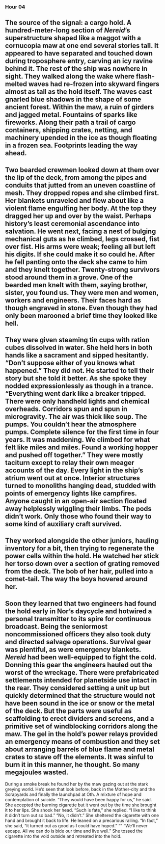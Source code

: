 ### Hour 04
The source of the signal: a cargo hold. A hundred-meter-long section of *Nereid*’s superstructure shaped like a maggot with a cornucopia maw at one end several stories tall. It appeared to have separated and touched down during troposphere entry, carving an icy ravine behind it. The rest of the ship was nowhere in sight.
They walked along the wake where flash-melted waves had re-frozen into skyward fingers almost as tall as the hold itself. The waves cast gnarled blue shadows in the shape of some ancient forest. Within the maw, a ruin of girders and jagged metal. Fountains of sparks like fireworks. Along their path a trail of cargo containers, shipping crates, netting, and machinery upended in the ice as though floating in a frozen sea. Footprints leading the way ahead.
---- 
Two bearded crewmen looked down at them over the lip of the deck, from among the pipes and conduits that jutted from an uneven coastline of mesh. They dropped ropes and she climbed first. Her blankets unraveled and flew about like a violent flame engulfing her body. At the top they dragged her up and over by the waist. Perhaps history’s least ceremonial ascendance into salvation. He went next, facing a nest of bulging mechanical guts as he climbed, legs crossed, fist over fist. His arms were weak; feeling all but left his digits. If she could make it so could he. After he fell panting onto the deck she came to him and they knelt together. Twenty-strong survivors stood around them in a grove. One of the bearded men knelt with them, saying brother, sister, you found us. 
They were men and women, workers and engineers. Their faces hard as though engraved in stone. Even though they had only been marooned a brief time they looked like hell.
---- 
They were given steaming tin cups with ration cubes dissolved in water. She held hers in both hands like a sacrament and sipped hesitantly.
“Don’t suppose either of you knows what happened.”
They did not. He started to tell their story but she told it better. As she spoke they nodded expressionlessly as though in a trance.
“Everything went dark like a breaker tripped. There were only handheld lights and chemical overheads. Corridors spun and spun in microgravity. The air was thick like soup. The pumps. You couldn’t hear the atmosphere pumps. Complete silence for the first time in four years. It was maddening. We climbed for what felt like miles and miles. Found a working hopper and pushed off together.”
They were mostly taciturn except to relay their own meager accounts of the day. Every light in the ship’s atrium went out at once. Interior structures turned to monoliths hanging dead, studded with points of emergency lights like campfires. Anyone caught in an open-air section floated away helplessly wiggling their limbs. The pods didn’t work. Only those who found their way to some kind of auxiliary craft survived.
---- 
They worked alongside the other juniors, hauling inventory for a bit, then trying to regenerate the power cells within the hold. He watched her stick her torso down over a section of grating removed from the deck. The bob of her hair, pulled into a comet-tail. The way the boys hovered around her.
---- 
Soon they learned that two engineers had found the hold early in Nor’s daycycle and hotwired a personal transmitter to its spire for continuous broadcast. Being the seniormost noncommissioned officers they also took duty and directed salvage operations.
Survival gear was plentiful, as were emergency blankets. *Nereid* had been well-equipped to fight the cold. Donning this gear the engineers hauled out the worst of the wreckage. There were prefabricated settlements intended for planetside use intact in the rear. They considered setting a unit up but quickly determined that the structure would not have been sound in the ice or snow or the metal of the deck. But the parts were useful as scaffolding to erect dividers and screens, and a primitive set of windblocking corridors along the maw. 
The gel in the hold’s power relays provided an emergency means of combustion and they set about arranging barrels of blue flame and metal crates to stave off the elements. It was sinful to burn it in this manner, he thought. So many megajoules wasted.
---- 
During a smoke break he found her by the maw gazing out at the stark greying world. He’d seen that look before, back in the Mother-city and the Scrapyards and finally the launchpad at Oth.  A mixture of hope and contemplation of suicide.
“They would have been happy for us,” he said.
She accepted the burning cigarette but it went out by the time she brought it to her lips. She shook her head. 
“Such is fate,” she replied.
“I like to think it didn’t turn out so bad.”
“No, it didn’t.”
She sheltered the cigarette with one hand and brought it back to life. He leaned on a precarious railing.
“In fact,” she said, “it turned out as good as I could have hoped.”
“”
“We’ll never escape. All we can do is bide our time and live well.”
She tossed the cigarette into the void outside and retreated into the hold.